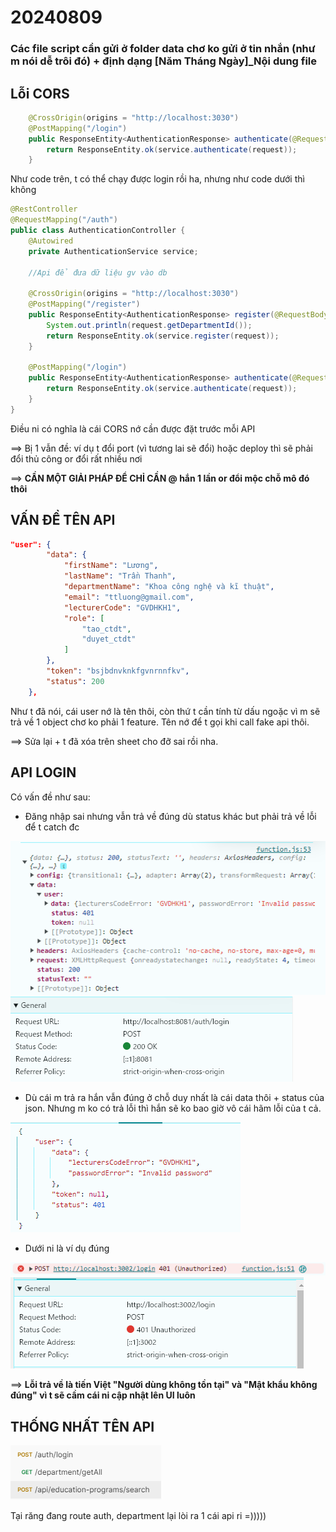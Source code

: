 # 20240809

### Các file script cần gửi ở folder data chơ ko gửi ở tin nhắn (như m nói dễ trôi đó) + định dạng [Năm Tháng Ngày]_Nội dung file

## Lỗi CORS

```java
	@CrossOrigin(origins = "http://localhost:3030")
	@PostMapping("/login")
	public ResponseEntity<AuthenticationResponse> authenticate(@RequestBody AuthenticationRequest request) {
		return ResponseEntity.ok(service.authenticate(request));
	}
```
Như code trên, t có thể chạy được login rồi ha, nhưng như code dưới thì không

```java
@RestController
@RequestMapping("/auth")
public class AuthenticationController {
	@Autowired
	private AuthenticationService service;

	//Api để đưa dữ liệu gv vào db
	
	@CrossOrigin(origins = "http://localhost:3030")
	@PostMapping("/register")
	public ResponseEntity<AuthenticationResponse> register(@RequestBody RegisterRequest request) {
		System.out.println(request.getDepartmentId());
		return ResponseEntity.ok(service.register(request));
	}
	
	@PostMapping("/login")
	public ResponseEntity<AuthenticationResponse> authenticate(@RequestBody AuthenticationRequest request) {
		return ResponseEntity.ok(service.authenticate(request));
	}
}
```

Điều ni có nghĩa là cái CORS nớ cần được đặt trước mỗi API

==> Bị 1 vẫn đề: ví dụ t đổi port (vì tương lai sẽ đổi) hoặc deploy thì sẽ phải đổi thủ công or đổi rất nhiều nơi

==> **CẦN MỘT GIẢI PHÁP ĐỂ CHỈ CẦN @ hắn 1 lần or đổi mộc chỗ mô đó thôi**


## VẤN ĐỀ TÊN API
```json 
"user": {
        "data": {
            "firstName": "Lương",
            "lastName": "Trần Thanh",
            "departmentName": "Khoa công nghệ và kĩ thuật",
            "email": "ttluong@gmail.com",
            "lecturerCode": "GVDHKH1",
            "role": [
                "tao_ctdt",
                "duyet_ctdt"
            ]
        },
        "token": "bsjbdnvknkfgvnrnnfkv",
        "status": 200
    },
```
Như t đã nói, cái user nớ là tên thôi, còn thứ t cần tính từ dấu ngoặc vì m sẽ trả về 1 object chơ ko phải 1 feature. Tên nớ để t gọi khi call fake api thôi.

==> Sửa lại + t đã xóa trên sheet cho đỡ sai rồi nha.


## API LOGIN
Có vấn đề như sau:

- Đăng nhập sai nhưng vẫn trả về đúng dù status khác but phải trả về lỗi để t catch đc

![./image/20240809_login_wrong_js.png](./image/20240809_login_wrong_js.png)
![./image/20240809_login_wrong_request.png](./image/20240809_login_wrong_request.png)

- Dù cái m trả ra hắn vẫn đúng ở chỗ duy nhất là cái data thôi + status của json. Nhưng m ko có trả lỗi thì hắn sẽ ko bao giờ vô cái hãm lỗi của t cả. 

![./image/20240809_login_wrong_res.png](./image/20240809_login_wrong_res.png)

- Dưới ni là ví dụ đúng

![./image/20240809_login_true_js.png](./image/20240809_login_true_js.png)
![./image/20240809_login_true_request.png](./image/20240809_login_true_request.png)

==> **Lỗi trả về là tiến Việt "Người dùng không tồn tại" và "Mật khẩu không đúng" vì t sẽ cầm cái ni cập nhật lên UI luôn**

## THỐNG NHẤT TÊN API
![./image/20240809_api_name.png](./image/20240809_api_name.png)

Tại răng đang route auth, department lại lòi ra 1 cái api ri =)))))
